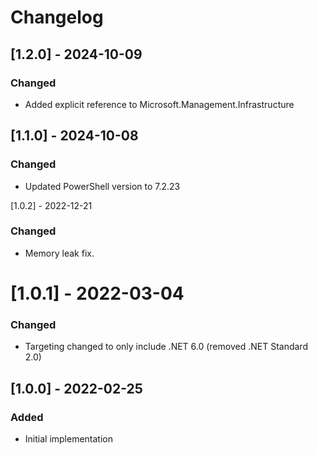 # Changelog

## [1.2.0] - 2024-10-09
### Changed
- Added explicit reference to Microsoft.Management.Infrastructure

## [1.1.0] - 2024-10-08
### Changed
- Updated PowerShell version to 7.2.23

 [1.0.2] - 2022-12-21
### Changed
- Memory leak fix.

# [1.0.1] - 2022-03-04
### Changed
- Targeting changed to only include .NET 6.0 (removed .NET Standard 2.0)

## [1.0.0] - 2022-02-25
### Added
- Initial implementation
